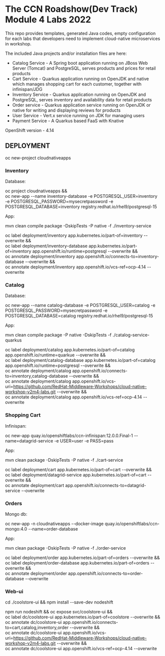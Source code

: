 The CCN Roadshow(Dev Track) Module 4 Labs 2022
===

This repo provides templates, generated Java codes, empty configuration for each labs that developers need to implement cloud-native microservices in workshop. 

The included Java projects and/or installation files are here:

* Catalog Service - A Spring boot application running on JBoss Web Server (Tomcat) and PostgreSQL, serves products and prices for retail products
* Cart Service - Quarkus application running on OpenJDK and native which manages shopping cart for each customer, together with infinispan/JDG
* Inventory Service - Quarkus application running on OpenJDK and PostgreSQL, serves inventory and availability data for retail products
* Order service  - Quarkus application service running on OpenJDK or native for writing and displaying reviews for products
* User Service - Vert.x service running on JDK for managing users
* Payment Service  - A Quarkus based FaaS with Knative 

OpenShift version - 4.14


## DEPLOYMENT

oc new-project cloudnativeapps

### Inventory

Database: 

oc project cloudnativeapps && \
oc new-app --name inventory-database -e POSTGRESQL_USER=inventory -e POSTGRESQL_PASSWORD=mysecretpassword -e POSTGRESQL_DATABASE=inventory registry.redhat.io/rhel9/postgresql-15

App:

mvn clean compile package -DskipTests  -P native  -f ./inventory-service

oc label deployment/inventory app.kubernetes.io/part-of=inventory --overwrite && \
oc label deployment/inventory-database app.kubernetes.io/part-of=inventory app.openshift.io/runtime=postgresql --overwrite && \
oc annotate deployment/inventory app.openshift.io/connects-to=inventory-database --overwrite && \
oc annotate deployment/inventory app.openshift.io/vcs-ref=ocp-4.14 --overwrite

### Catalog

Database:

oc new-app --name catalog-database -e POSTGRESQL_USER=catalog -e POSTGRESQL_PASSWORD=mysecretpassword -e POSTGRESQL_DATABASE=catalog registry.redhat.io/rhel9/postgresql-15

App:

mvn clean compile package -P native  -DskipTests -f ./catalog-service-quarkus

oc label deployment/catalog app.kubernetes.io/part-of=catalog app.openshift.io/runtime=quarkue --overwrite && \
oc label deployment/catalog-database app.kubernetes.io/part-of=catalog app.openshift.io/runtime=postgresql --overwrite && \
oc annotate deployment/catalog app.openshift.io/connects-to=inventory,catalog-database --overwrite && \
oc annotate deployment/catalog app.openshift.io/vcs-uri=https://github.com/RedHat-Middleware-Workshops/cloud-native-workshop-v2m4-labs.git --overwrite && \
oc annotate deployment/catalog app.openshift.io/vcs-ref=ocp-4.14 --overwrite

### Shopping Cart

Infinispan:

oc new-app quay.io/openshiftlabs/ccn-infinispan:12.0.0.Final-1 --name=datagrid-service -e USER=user -e PASS=pass

App:

mvn clean package -DskipTests  -P native  -f ./cart-service

oc label deployment/cart app.kubernetes.io/part-of=cart --overwrite && \
oc label deployment/datagrid-service app.kubernetes.io/part-of=cart --overwrite && \
oc annotate deployment/cart app.openshift.io/connects-to=datagrid-service --overwrite 

### Orders

Mongo db:

oc new-app -n cloudnativeapps  --docker-image quay.io/openshiftlabs/ccn-mongo:4.0 --name=order-database

App:

mvn clean package -DskipTests  -P native  -f ./order-service

oc label deployment/order app.kubernetes.io/part-of=orders --overwrite && \
oc label deployment/order-database app.kubernetes.io/part-of=orders --overwrite && \
oc annotate deployment/order app.openshift.io/connects-to=order-database --overwrite 

### Web-ui

cd ./coolstore-ui && npm install --save-dev nodeshift

npm run nodeshift && oc expose svc/coolstore-ui && \
oc label dc/coolstore-ui app.kubernetes.io/part-of=coolstore --overwrite && \
oc annotate dc/coolstore-ui app.openshift.io/connects-to=cart,catalog,inventory,order --overwrite && \
oc annotate dc/coolstore-ui app.openshift.io/vcs-uri=https://github.com/RedHat-Middleware-Workshops/cloud-native-workshop-v2m4-labs.git --overwrite && \
oc annotate dc/coolstore-ui app.openshift.io/vcs-ref=ocp-4.14 --overwrite
